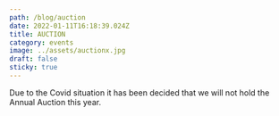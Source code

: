 ```yaml
---
path: /blog/auction
date: 2022-01-11T16:18:39.024Z
title: AUCTION
category: events
image: ../assets/auctionx.jpg
draft: false
sticky: true
---
```

Due to the Covid situation it has been decided that we will not hold the Annual Auction this year.